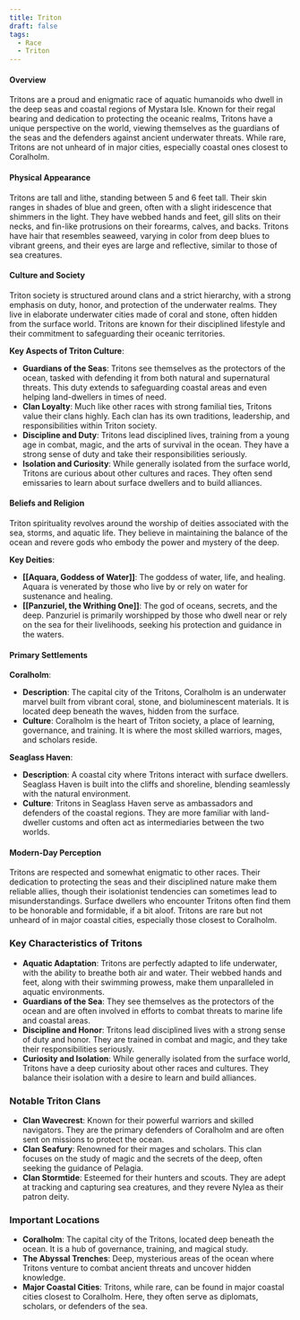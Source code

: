 ```yaml
---
title: Triton
draft: false
tags:
  - Race
  - Triton
---
```


#### Overview

Tritons are a proud and enigmatic race of aquatic humanoids who dwell in the deep seas and coastal regions of Mystara Isle. Known for their regal bearing and dedication to protecting the oceanic realms, Tritons have a unique perspective on the world, viewing themselves as the guardians of the seas and the defenders against ancient underwater threats. While rare, Tritons are not unheard of in major cities, especially coastal ones closest to Coralholm.

#### Physical Appearance

Tritons are tall and lithe, standing between 5 and 6 feet tall. Their skin ranges in shades of blue and green, often with a slight iridescence that shimmers in the light. They have webbed hands and feet, gill slits on their necks, and fin-like protrusions on their forearms, calves, and backs. Tritons have hair that resembles seaweed, varying in color from deep blues to vibrant greens, and their eyes are large and reflective, similar to those of sea creatures.

#### Culture and Society

Triton society is structured around clans and a strict hierarchy, with a strong emphasis on duty, honor, and protection of the underwater realms. They live in elaborate underwater cities made of coral and stone, often hidden from the surface world. Tritons are known for their disciplined lifestyle and their commitment to safeguarding their oceanic territories.

**Key Aspects of Triton Culture**:

- **Guardians of the Seas**: Tritons see themselves as the protectors of the ocean, tasked with defending it from both natural and supernatural threats. This duty extends to safeguarding coastal areas and even helping land-dwellers in times of need.
- **Clan Loyalty**: Much like other races with strong familial ties, Tritons value their clans highly. Each clan has its own traditions, leadership, and responsibilities within Triton society.
- **Discipline and Duty**: Tritons lead disciplined lives, training from a young age in combat, magic, and the arts of survival in the ocean. They have a strong sense of duty and take their responsibilities seriously.
- **Isolation and Curiosity**: While generally isolated from the surface world, Tritons are curious about other cultures and races. They often send emissaries to learn about surface dwellers and to build alliances.

#### Beliefs and Religion

Triton spirituality revolves around the worship of deities associated with the sea, storms, and aquatic life. They believe in maintaining the balance of the ocean and revere gods who embody the power and mystery of the deep.

**Key Deities**:

- **[[Aquara, Goddess of Water]]**: The goddess of water, life, and healing. Aquara is venerated by those who live by or rely on water for sustenance and healing.
- **[[Panzuriel, the Writhing One]]**: The god of oceans, secrets, and the deep. Panzuriel is primarily worshipped by those who dwell near or rely on the sea for their livelihoods, seeking his protection and guidance in the waters.

#### Primary Settlements

**Coralholm**:

- **Description**: The capital city of the Tritons, Coralholm is an underwater marvel built from vibrant coral, stone, and bioluminescent materials. It is located deep beneath the waves, hidden from the surface.
- **Culture**: Coralholm is the heart of Triton society, a place of learning, governance, and training. It is where the most skilled warriors, mages, and scholars reside.

**Seaglass Haven**:

- **Description**: A coastal city where Tritons interact with surface dwellers. Seaglass Haven is built into the cliffs and shoreline, blending seamlessly with the natural environment.
- **Culture**: Tritons in Seaglass Haven serve as ambassadors and defenders of the coastal regions. They are more familiar with land-dweller customs and often act as intermediaries between the two worlds.

#### Modern-Day Perception

Tritons are respected and somewhat enigmatic to other races. Their dedication to protecting the seas and their disciplined nature make them reliable allies, though their isolationist tendencies can sometimes lead to misunderstandings. Surface dwellers who encounter Tritons often find them to be honorable and formidable, if a bit aloof. Tritons are rare but not unheard of in major coastal cities, especially those closest to Coralholm.

### Key Characteristics of Tritons

- **Aquatic Adaptation**: Tritons are perfectly adapted to life underwater, with the ability to breathe both air and water. Their webbed hands and feet, along with their swimming prowess, make them unparalleled in aquatic environments.
- **Guardians of the Sea**: They see themselves as the protectors of the ocean and are often involved in efforts to combat threats to marine life and coastal areas.
- **Discipline and Honor**: Tritons lead disciplined lives with a strong sense of duty and honor. They are trained in combat and magic, and they take their responsibilities seriously.
- **Curiosity and Isolation**: While generally isolated from the surface world, Tritons have a deep curiosity about other races and cultures. They balance their isolation with a desire to learn and build alliances.

### Notable Triton Clans

- **Clan Wavecrest**: Known for their powerful warriors and skilled navigators. They are the primary defenders of Coralholm and are often sent on missions to protect the ocean.
- **Clan Seafury**: Renowned for their mages and scholars. This clan focuses on the study of magic and the secrets of the deep, often seeking the guidance of Pelagia.
- **Clan Stormtide**: Esteemed for their hunters and scouts. They are adept at tracking and capturing sea creatures, and they revere Nylea as their patron deity.

### Important Locations

- **Coralholm**: The capital city of the Tritons, located deep beneath the ocean. It is a hub of governance, training, and magical study.
- **The Abyssal Trenches**: Deep, mysterious areas of the ocean where Tritons venture to combat ancient threats and uncover hidden knowledge.
- **Major Coastal Cities**: Tritons, while rare, can be found in major coastal cities closest to Coralholm. Here, they often serve as diplomats, scholars, or defenders of the sea.
